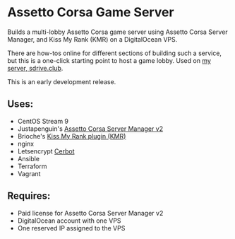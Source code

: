 # Assetto Corsa Game Server
Builds a multi-lobby Assetto Corsa game server using Assetto Corsa Server Manager, and Kiss My Rank (KMR) on a DigitalOcean VPS.

There are how-tos online for different sections of building such a service, but this is a one-click starting point to host a game lobby. Used on [my server, sdrive.club][4].

This is an early development release. 

## Uses:
* CentOS Stream 9
* Justapenguin's [Assetto Corsa Server Manager v2][1]
* Brioche's [Kiss My Rank plugin (KMR)][2]
* nginx
* Letsencrypt [Cerbot][3]
* Ansible
* Terraform
* Vagrant

## Requires:
* Paid license for Assetto Corsa Server Manager v2
* DigitalOcean account with one VPS 
* One reserved IP assigned to the VPS

[1]: https://github.com/JustaPenguin/assetto-server-manager
[2]: https://www.racedepartment.com/downloads/kissmyrank-local-assetto-corsa-server-plugin.17667/
[3]: https://certbot.eff.org/
[4]: https://sdrive.club/
